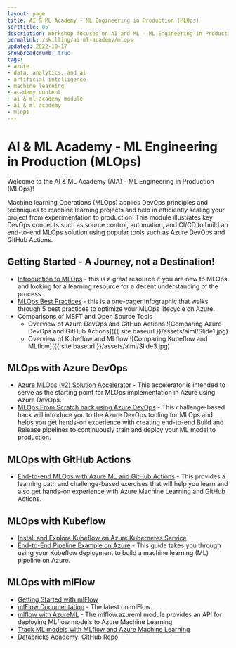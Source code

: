 ```yaml
---
layout: page
title: AI & ML Academy - ML Engineering in Production (MLOps) 
sorttitle: 05
description: Workshop focused on AI and ML - ML Engineering in Production (MLOps) 
permalink: /skilling/ai-ml-academy/mlops
updated: 2022-10-17
showbreadcrumb: true
tags: 
- azure
- data, analytics, and ai
- artificial intelligence
- machine learning
- academy content
- ai & ml academy module
- ai & ml academy
- mlops
---
```


# AI & ML Academy - ML Engineering in Production (MLOps) 

Welcome to the AI & ML Academy (AIA) - ML Engineering in Production (MLOps)!

Machine learning Operations (MLOps) applies DevOps principles and techniques to machine learning projects and help in efficiently scaling your project from experimentation to production. This module illustrates key DevOps concepts such as source control, automation, and CI/CD to build an end-to-end MLOps solution using popular tools such as Azure DevOps and GitHub Actions.


## Getting Started - A Journey, not a Destination!

* [Introduction to MLOps](https://docs.microsoft.com/en-us/learn/paths/introduction-machine-learn-operations/) - this is a great resource if you are new to MLOps and looking for a learning resource for a decent understanding of the process.
* [MLOps Best Practices](https://azure.microsoft.com/en-us/resources/mlops-infographic/) - this is a one-pager infographic that walks through 5 best practices to optimize your MLOps lifecycle on Azure.
* Comparisons of MSFT and Open Source Tools
    * Overview of Azure DevOps and GitHub Actions
        ![Comparing Azure DevOps and GitHub Actions]({{ site.baseurl }}/assets/aiml/Slide1.jpg)
    * Overview of Kubeflow and MLflow
      ![Comparing Kubeflow and MLflow]({{ site.baseurl }}/assets/aiml/Slide3.jpg)

## MLOps with Azure DevOps 

* [Azure MLOps (v2) Solution Accelerator](https://github.com/Azure/mlops-v2) - This accelerator is intended to serve as the starting point for MLOps implementation in Azure using Azure DevOps.
* [MLOps From Scratch hack using Azure DevOps](https://microsoft.github.io/WhatTheHack/032-MLOpsFromScratch/) - This challenge-based hack will introduce you to the Azure DevOps tooling for MLOps and helps you get hands-on experience with creating end-to-end Build and Release pipelines to continuously train and deploy your ML model to production.


## MLOps with GitHub Actions

* [End-to-end MLOps with Azure ML and GitHub Actions](https://docs.microsoft.com/en-us/learn/paths/build-first-machine-operations-workflow/) - This provides a learning path and challenge-based exercises that will help you learn and also get hands-on experience with Azure Machine Learning and GitHub Actions.


## MLOps with Kubeflow 

* [Install and Explore Kubeflow on Azure Kubernetes Service](https://hackmd.io/u2567iIUSiWBVnLIlD49yg) 
* [End-to-End Pipeline Example on Azure](https://www.kubeflow.org/docs/distributions/azure/azureendtoend/) - This guide takes you through using your Kubeflow deployment to build a machine learning (ML) pipeline on Azure.

## MLOps with mlFlow 

* [Getting Started with mlFlow](https://www.mlflow.org) 
* [mlFlow Documentation](https://www.mlflow.org/docs/latest/index.html) - The latest on mlFlow.
* [mlflow with AzureML](https://www.mlflow.org/docs/latest/python_api/mlflow.azureml.html) - The mlflow.azureml module provides an API for deploying MLflow models to Azure Machine Learning
* [Track ML models with MLflow and Azure Machine Learning](https://learn.microsoft.com/en-us/azure/machine-learning/v1/how-to-use-mlflow?tabs=azuremlsdk)
* [Databricks Academy: GitHub Repo](https://github.com/databricks-academy) 


